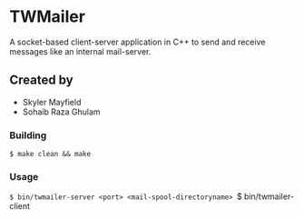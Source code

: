 # TWMailer
A socket-based client-server application in C++ to send and receive messages like an internal mail-server.

## Created by
  - Skyler Mayfield
  - Sohaib Raza Ghulam


### Building
`$ make clean && make`

### Usage
`$ bin/twmailer-server <port> <mail-spool-directoryname>
`$ bin/twmailer-client <ip> <port>
